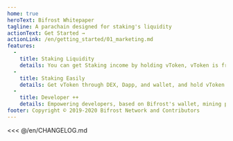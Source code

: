 ```yaml
---
home: true
heroText: Bifrost Whitepaper
tagline: A parachain designed for staking's liquidity
actionText: Get Started →
actionLink: /en/getting_started/01_marketing.md
features:
  - 
    title: Staking Liquidity
    details: You can get Staking income by holding vToken, vToken is freely traded, used, and can be sold back to the original chain assets at any time without waiting for the unstaking time.
  - 
    title: Staking Easily
    details: Get vToken through DEX, Dapp, and wallet, and hold vToken to participate in the original chain staking while retaining governance on the chain.
  - 
    title: Developer ++
    details: Empowering developers, based on Bifrost's wallet, mining pool, Dapp, DeFi and other ecosystems will get staking gain from the chain layer. eg. when vToken is borrowed as collateral, its staking income can offset part of the interest and realize low-interest loans.
footer: Copyright © 2019-2020 Bifrost Network and Contributors
---
```


<<< @/en/CHANGELOG.md